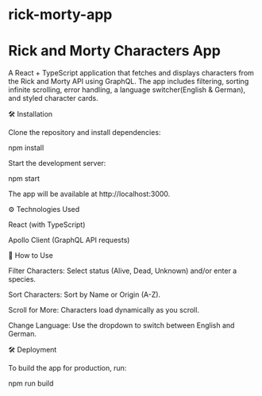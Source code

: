 # rick-morty-app

<h1>Rick and Morty Characters App</h1>

A React + TypeScript application that fetches and displays characters from the Rick and Morty API using GraphQL.
The app includes filtering, sorting infinite scrolling, error handling, a language switcher(English & German), and styled character cards.



🛠 Installation

Clone the repository and install dependencies:

npm install

Start the development server:

npm start

The app will be available at http://localhost:3000.





⚙️ Technologies Used

React (with TypeScript)

Apollo Client (GraphQL API requests)




📌 How to Use

Filter Characters: Select status (Alive, Dead, Unknown) and/or enter a species.

Sort Characters: Sort by Name or Origin (A-Z).

Scroll for More: Characters load dynamically as you scroll.

Change Language: Use the dropdown to switch between English and German.




🛠 Deployment

To build the app for production, run:

npm run build

